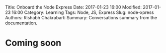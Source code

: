 Title: Onboard the Node Express
Date: 2017-01-23 16:00
Modified: 2017-01-23 16:00
Category: Learning
Tags: Node, JS, Express
Slug: node-xpress
Authors: Rishabh Chakrabarti
Summary: Conversations summary from the documentation.

# Coming soon
